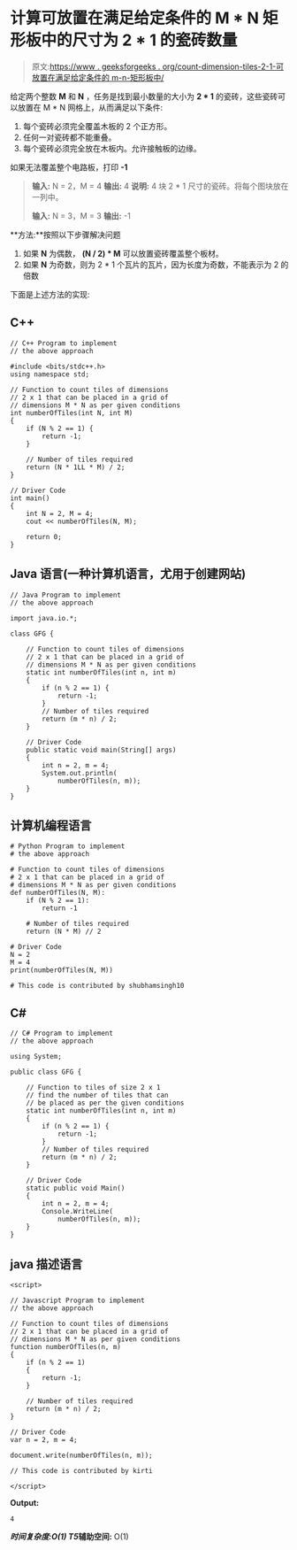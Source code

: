 # 计算可放置在满足给定条件的 M * N 矩形板中的尺寸为 2 * 1 的瓷砖数量

> 原文:[https://www . geeksforgeeks . org/count-dimension-tiles-2-1-可放置在满足给定条件的 m-n-矩形板中/](https://www.geeksforgeeks.org/count-tiles-of-dimensions-2-1-that-can-be-placed-in-an-m-n-rectangular-board-that-satisfies-the-given-conditions/)

给定两个整数 **M** 和 **N** ，任务是找到最小数量的大小为 **2 * 1** 的瓷砖，这些瓷砖可以放置在 M * N 网格上，从而满足以下条件:

1.  每个瓷砖必须完全覆盖木板的 2 个正方形。
2.  任何一对瓷砖都不能重叠。
3.  每个瓷砖必须完全放在木板内。允许接触板的边缘。

如果无法覆盖整个电路板，打印 **-1**

> **输入:** N = 2，M = 4
> **输出:** 4
> **说明:** 4 块 2 * 1 尺寸的瓷砖。将每个图块放在一列中。
> 
> **输入:** N = 3，M = 3
> **输出:** -1

**方法:**按照以下步骤解决问题

1.  如果 **N** 为偶数， **(N / 2) * M** 可以放置瓷砖覆盖整个板材。
2.  如果 **N** 为奇数，则为 2 * 1 个瓦片的瓦片，因为长度为奇数，不能表示为 2 的倍数

下面是上述方法的实现:

## C++

```
// C++ Program to implement
// the above approach

#include <bits/stdc++.h>
using namespace std;

// Function to count tiles of dimensions
// 2 x 1 that can be placed in a grid of
// dimensions M * N as per given conditions
int numberOfTiles(int N, int M)
{
    if (N % 2 == 1) {
        return -1;
    }

    // Number of tiles required
    return (N * 1LL * M) / 2;
}

// Driver Code
int main()
{
    int N = 2, M = 4;
    cout << numberOfTiles(N, M);

    return 0;
}
```

## Java 语言(一种计算机语言，尤用于创建网站)

```
// Java Program to implement
// the above approach

import java.io.*;

class GFG {

    // Function to count tiles of dimensions
    // 2 x 1 that can be placed in a grid of
    // dimensions M * N as per given conditions
    static int numberOfTiles(int n, int m)
    {
        if (n % 2 == 1) {
            return -1;
        }
        // Number of tiles required
        return (m * n) / 2;
    }

    // Driver Code
    public static void main(String[] args)
    {
        int n = 2, m = 4;
        System.out.println(
            numberOfTiles(n, m));
    }
}
```

## 计算机编程语言

```
# Python Program to implement
# the above approach

# Function to count tiles of dimensions
# 2 x 1 that can be placed in a grid of
# dimensions M * N as per given conditions
def numberOfTiles(N, M):
    if (N % 2 == 1):
        return -1

    # Number of tiles required
    return (N * M) // 2

# Driver Code
N = 2
M = 4
print(numberOfTiles(N, M))

# This code is contributed by shubhamsingh10
```

## C#

```
// C# Program to implement
// the above approach

using System;

public class GFG {

    // Function to tiles of size 2 x 1
    // find the number of tiles that can
    // be placed as per the given conditions
    static int numberOfTiles(int n, int m)
    {
        if (n % 2 == 1) {
            return -1;
        }
        // Number of tiles required
        return (m * n) / 2;
    }

    // Driver Code
    static public void Main()
    {
        int n = 2, m = 4;
        Console.WriteLine(
            numberOfTiles(n, m));
    }
}
```

## java 描述语言

```
<script>

// Javascript Program to implement
// the above approach

// Function to count tiles of dimensions
// 2 x 1 that can be placed in a grid of
// dimensions M * N as per given conditions
function numberOfTiles(n, m)
{
    if (n % 2 == 1)
    {
        return -1;
    }

    // Number of tiles required
    return (m * n) / 2;
}

// Driver Code
var n = 2, m = 4;

document.write(numberOfTiles(n, m));

// This code is contributed by kirti

</script>
```

**Output:** 

```
4
```

***时间复杂度:**O(1)*
T5**辅助空间:** O(1)